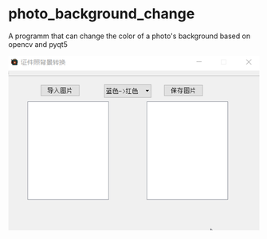 # photo_background_change
A programm that can change the color of a photo's background based on opencv and pyqt5

![效果](https://github.com/LLLLL72/photo_background_change/blob/master/photo.gif)

